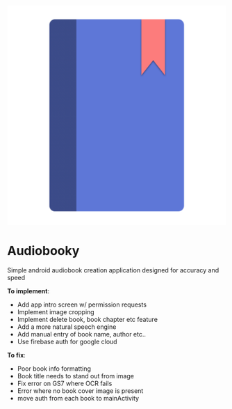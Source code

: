 ![Alt Text](https://raw.githubusercontent.com/Karsten12/Audiobooky/master/app/src/main/ic_launcher2-web.png)

# Audiobooky
Simple android audiobook creation application designed for accuracy and speed

**To implement**:
- Add app intro screen w/ permission requests
- Implement image cropping
- Implement delete book, book chapter etc feature
- Add a more natural speech engine
- Add manual entry of book name, author etc..
- Use firebase auth for google cloud


**To fix**:
- Poor book info formatting 
- Book title needs to stand out from image
- Fix error on GS7 where OCR fails
- Error where no book cover image is present
- move auth from each book to mainActivity
